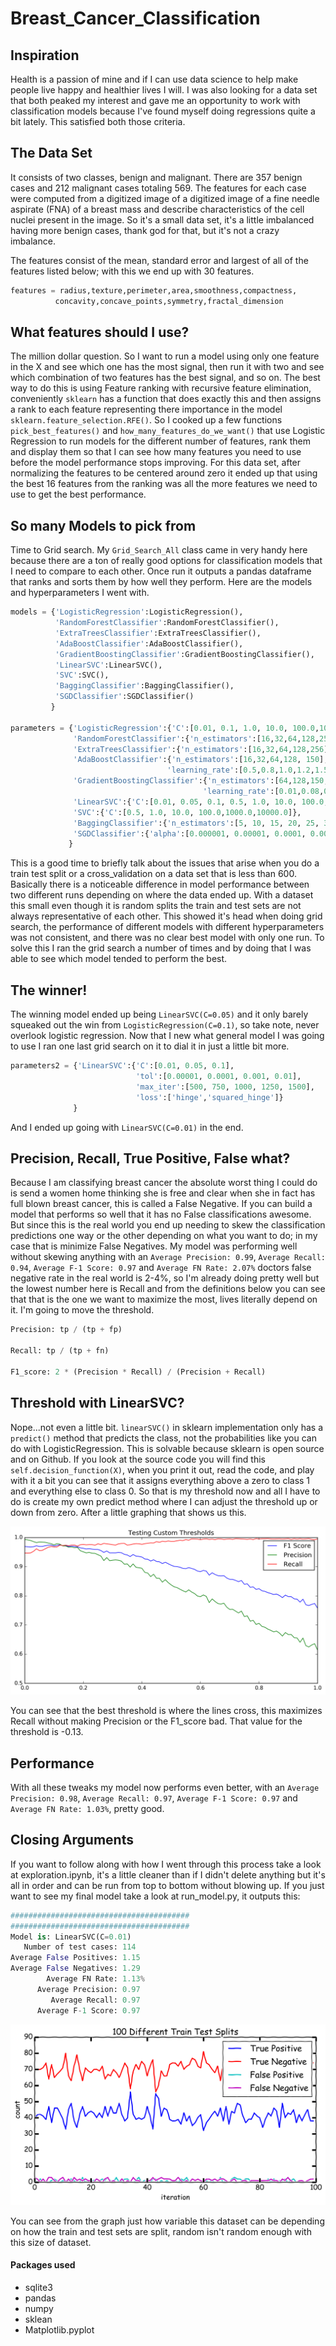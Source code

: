 # Breast_Cancer_Classification

## Inspiration
Health is a passion of mine and if I can use data science to help make people
live happy and healthier lives I will. I was also looking for a data set that
both peaked my interest and gave me an opportunity to work with classification
models because I've found myself doing regressions quite a bit lately. This
satisfied both those criteria.

## The Data Set
It consists of two classes, benign and malignant. There are 357 benign cases
and 212 malignant cases totaling 569. The features for each case were computed
 from a digitized image of a digitized image of a fine needle aspirate (FNA) of
 a breast mass and describe characteristics of the cell nuclei present in the
 image. So it's a small data set, it's a little imbalanced having more benign
 cases, thank god for that, but it's not a crazy imbalance.

 The features consist of the mean, standard error and largest of all of the
 features listed below; with this we end up with 30 features.

 ```python
features = radius,texture,perimeter,area,smoothness,compactness,
           concavity,concave_points,symmetry,fractal_dimension
```

## What features should I use?
The million dollar question. So I want to run a model using only one feature in
the X and see which one has the most signal, then run it with two and see which
combination of two features has the best signal, and so on. The best way to do
this is using Feature ranking with recursive feature elimination, conveniently
`sklearn` has a function that does exactly this and then assigns a rank to each
feature representing there importance in the model
`sklearn.feature_selection.RFE()`. So I cooked up a few functions
`pick_best_features()` and `how_many_features_do_we_want()` that use Logistic
Regression to run models for the different number of features, rank them and
display them so that I can see how many features you need to use before the model
performance stops improving. For this data set, after normalizing the features
to be centered around zero it ended up that using the best 16 features from the
ranking was all the more features we need to use to get the best performance.

## So many Models to pick from
Time to Grid search. My `Grid_Search_All` class came in very handy here because
there are a ton of really good options for classification models that I need to
compare to each other. Once run it outputs a pandas dataframe that ranks and
sorts them by how well they perform. Here are the models and hyperparameters I
went with.

```python
models = {'LogisticRegression':LogisticRegression(),
          'RandomForestClassifier':RandomForestClassifier(),
          'ExtraTreesClassifier':ExtraTreesClassifier(),
          'AdaBoostClassifier':AdaBoostClassifier(),
          'GradientBoostingClassifier':GradientBoostingClassifier(),
          'LinearSVC':LinearSVC(),
          'SVC':SVC(),
          'BaggingClassifier':BaggingClassifier(),
          'SGDClassifier':SGDClassifier()
         }

parameters = {'LogisticRegression':{'C':[0.01, 0.1, 1.0, 10.0, 100.0,1000.0]},
              'RandomForestClassifier':{'n_estimators':[16,32,64,128,256]},
              'ExtraTreesClassifier':{'n_estimators':[16,32,64,128,256]},
              'AdaBoostClassifier':{'n_estimators':[16,32,64,128, 150],
                                   'learning_rate':[0.5,0.8,1.0,1.2,1.5]},
              'GradientBoostingClassifier':{'n_estimators':[64,128,150,200],
                                           'learning_rate':[0.01,0.08,0.1,0.2,0.4]},
              'LinearSVC':{'C':[0.01, 0.05, 0.1, 0.5, 1.0, 10.0, 100.0,1000.0,10000.0]},
              'SVC':{'C':[0.5, 1.0, 10.0, 100.0,1000.0,10000.0]},
              'BaggingClassifier':{'n_estimators':[5, 10, 15, 20, 25, 30, 100, 150, 200]},
              'SGDClassifier':{'alpha':[0.000001, 0.00001, 0.0001, 0.001, 0.01]}
             }
```

This is a good time to briefly talk about the issues that arise when you do a
train test split or a cross_validation on a data set that is less than 600.
Basically there is a noticeable difference in model performance between two
different runs depending on where the data ended up. With a dataset this small
even though it is random splits the train and test sets are not always
representative of each other. This showed it's head when doing grid search,
the performance of different models with different hyperparameters was not
consistent, and there was no clear best model with only one run. To solve this
I ran the grid search a number of times and by doing that I was able to see
which model tended to perform the best.

## The winner!
The winning model ended up being `LinearSVC(C=0.05)` and it only barely squeaked
out the win from `LogisticRegression(C=0.1)`, so take note, never overlook
logistic regression. Now that I new what general model I was going to use I ran
one last grid search on it to dial it in just a little bit more.

```python
parameters2 = {'LinearSVC':{'C':[0.01, 0.05, 0.1],
                            'tol':[0.00001, 0.0001, 0.001, 0.01],
                            'max_iter':[500, 750, 1000, 1250, 1500],
                            'loss':['hinge','squared_hinge']}
              }
```

And I ended up going with `LinearSVC(C=0.01)` in the end.

## Precision, Recall, True Positive, False what?
Because I am classifying breast cancer the absolute worst thing I could do is
send a women home thinking she is free and clear when she in fact has full blown
breast cancer, this is called a False Negative. If you can build a model that
performs so well that it has no False classifications awesome. But since this is
the real world you end up needing to skew the classification predictions one way
or the other depending on what you want to do; in my case that is minimize
False Negatives. My model was performing well without skewing anything with an
`Average Precision: 0.99`, `Average Recall: 0.94`, `Average F-1 Score: 0.97` and
`Average FN Rate: 2.07%` doctors false negative rate in the real world is 2-4%,
so I'm already doing pretty well but the lowest number here is Recall and from
the definitions below you can see that that is the one we want to maximize the
most, lives literally depend on it. I'm going to move the threshold.

```python
Precision: tp / (tp + fp)

Recall: tp / (tp + fn)

F1_score: 2 * (Precision * Recall) / (Precision + Recall)
```

## Threshold with LinearSVC?
Nope...not even a little bit. `linearSVC()` in sklearn implementation only has a
`predict()` method that predicts the class, not the probabilities like you can do
with LogisticRegression. This is solvable because sklearn is open source and on
Github. If you look at the source code you will find this
`self.decision_function(X)`, when you print it out, read the code, and play with
it a bit you can see that it assigns everything above a zero to class 1 and
everything else to class 0. So that is my threshold now and all I have to do is
create my own predict method where I can adjust the threshold up or down from
zero. After a little graphing that shows us this.

![](graphs/threshold.png)

You can see that the best threshold is where the lines cross, this maximizes
Recall without making Precision or the F1_score bad. That value for the
threshold is -0.13.

## Performance
With all these tweaks my model now performs even better, with an
`Average Precision: 0.98`, `Average Recall: 0.97`, `Average F-1 Score: 0.97` and
`Average FN Rate: 1.03%`, pretty good.

## Closing Arguments
If you want to follow along with how I went through this process take a look at
exploration.ipynb, it's a little cleaner than if I didn't delete anything but
it's all in order and can be run from top to bottom without blowing up. If you
just want to see my final model take a look at run_model.py, it outputs this:

```python
########################################
########################################
Model is: LinearSVC(C=0.01)
   Number of test cases: 114
Average False Positives: 1.15
Average False Negatives: 1.29
        Average FN Rate: 1.13%
      Average Precision: 0.97
         Average Recall: 0.97
      Average F-1 Score: 0.97
```

![](graphs/graph.png)

You can see from the graph just how variable this dataset can be depending on
how the train and test sets are split, random isn't random enough with this
size of dataset.

#### Packages used


* sqlite3
* pandas
* numpy
* sklean
* Matplotlib.pyplot
